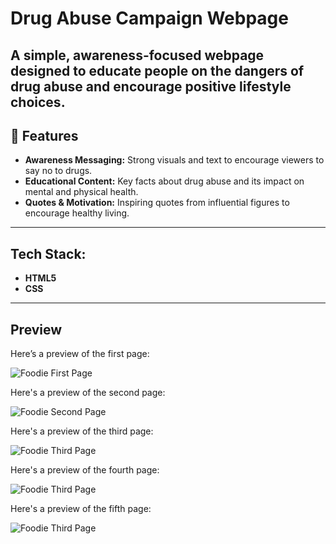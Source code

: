 # Drug Abuse Campaign Webpage
A simple, awareness-focused webpage designed to educate people on the dangers of drug abuse and encourage positive lifestyle choices.
---
## :star2: Features
- **Awareness Messaging:** Strong visuals and text to encourage viewers to say no to drugs.
- **Educational Content:** Key facts about drug abuse and its impact on mental and physical health.
- **Quotes & Motivation:** Inspiring quotes from influential figures to encourage healthy living.
---
## Tech Stack:
- **HTML5**
- **CSS**
---

## Preview
Here’s a preview of the first page:

![Foodie First Page](https://github.com/user-attachments/assets/3f9bcb79-6b8f-4883-8819-22873644079a)


Here's a preview of the second page:

![Foodie Second Page](https://github.com/user-attachments/assets/396843f0-e0bb-4828-b85d-660b5714cf25)


Here's a preview of the third page:

![Foodie Third Page](https://github.com/user-attachments/assets/92cc5281-f278-4161-a49c-15e11ebc9c17)

Here's a preview of the fourth page:

![Foodie Third Page](https://github.com/user-attachments/assets/ebdc0d81-8059-4226-b524-91adbdbd48a3)


Here's a preview of the fifth page:

![Foodie Third Page](https://github.com/user-attachments/assets/d8e1234f-b276-4585-985f-0505aade90b8)




